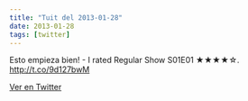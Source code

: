 ```yaml
---
title: "Tuit del 2013-01-28"
date: 2013-01-28
tags: [twitter]
---
```


Esto empieza bien! - I rated Regular Show S01E01 ★★★★☆. http://t.co/9d127bwM



[Ver en Twitter](https://twitter.com/i/web/status/296018161713680384)
